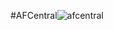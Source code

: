  #AFCentral![afcentral](https://user-images.githubusercontent.com/75373580/180165887-a4ca9f2d-f851-47be-bfd2-2f4481ed66ce.png)
